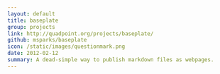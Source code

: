 ```yaml
---
layout: default
title: baseplate
group: projects
link: http://quadpoint.org/projects/baseplate/
github: msparks/baseplate
icon: /static/images/questionmark.png
date: 2012-02-12
summary: A dead-simple way to publish markdown files as webpages.
---
```

